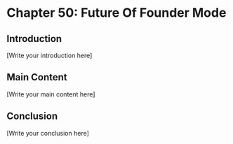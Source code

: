 # Chapter 50: Future Of Founder Mode

## Introduction

[Write your introduction here]

## Main Content

[Write your main content here]

## Conclusion

[Write your conclusion here]